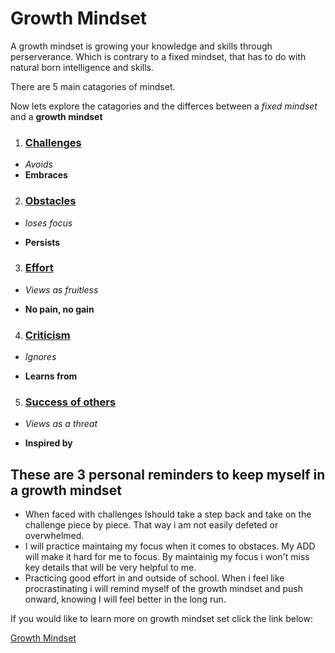 # Growth Mindset
A growth mindset is growing your knowledge and skills through perserverance. Which is contrary to a fixed mindset, that has to do with natural born intelligence and skills.

There are 5 main catagories of mindset.

Now lets explore the catagories and the differces between a _fixed mindset_ and a **growth mindset**

1. ### <ins>Challenges</ins>
 - _Avoids_
 - **Embraces**

2. ### <ins>Obstacles</ins>

- _loses focus_

- **Persists**

3. ### <ins>Effort</ins>

 - _Views as fruitless_

 - **No pain, no gain**

4. ### <ins>Criticism</ins>

 - _Ignores_

 - **Learns from**

5. ### <ins>Success of others</ins>

 - _Views as a threat_

 - **Inspired by**

## These are 3 personal reminders to keep myself in a growth mindset
 - When faced with challenges Ishould take a step back and take on the challenge piece by piece. That way i am not easily defeted or overwhelmed.
 - I will practice maintaing my focus when it comes to obstaces. My ADD will make it hard for me to focus. By maintainig my focus i won't miss key details that will be very helpful to me.
 - Practicing good effort in and outside of school. When i feel like procrastinating i will remind myself of the growth mindset and push onward, knowing I will feel better in the long run.

If you would like to learn more on growth mindset set click the link below:

[Growth Mindset](https://www.atlassian.com/blog/inside-atlassian/growth-mindset)